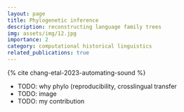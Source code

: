 ```yaml
---
layout: page
title: Phylogenetic inference
description: reconstructing language family trees
img: assets/img/12.jpg
importance: 2
category: computational historical linguistics
related_publications: true
---
```


{% cite chang-etal-2023-automating-sound %}

* TODO: why phylo (reproducibility, crosslingual transfer
* TODO: image
* TODO: my contribution

